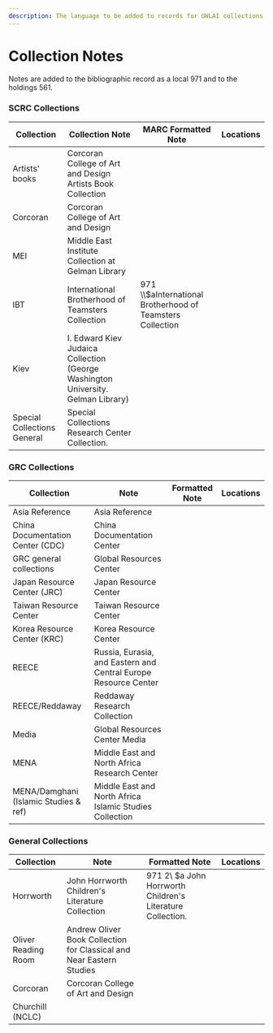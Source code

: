```yaml
---
description: The language to be added to records for GWLAI collections.
---
```


# Collection Notes

Notes are added to the bibliographic record as a local 971 and to the holdings 561.&#x20;

### SCRC Collections

| Collection                  | Collection Note                                                                  | MARC Formatted Note                                         | Locations |
| --------------------------- | -------------------------------------------------------------------------------- | ----------------------------------------------------------- | --------- |
| Artists' books              | Corcoran College of Art and Design Artists Book Collection                       |                                                             |           |
| Corcoran                    | Corcoran College of Art and Design                                               |                                                             |           |
| MEI                         | Middle East Institute Collection at Gelman Library                               |                                                             |           |
| IBT                         | International Brotherhood of Teamsters Collection                                | 971 \\\\$aInternational Brotherhood of Teamsters Collection |           |
| Kiev                        | I. Edward Kiev Judaica Collection (George Washington University. Gelman Library) |                                                             |           |
| Special Collections General | Special Collections Research Center Collection.                                  |                                                             |           |

### GRC Collections

| Collection                            | Note                                                            | Formatted Note | Locations |
| ------------------------------------- | --------------------------------------------------------------- | -------------- | --------- |
| Asia Reference                        | Asia Reference                                                  |                |           |
| China Documentation Center (CDC)      | China Documentation Center                                      |                |           |
| GRC general collections               | Global Resources Center                                         |                |           |
| Japan Resource Center (JRC)           | Japan Resource Center                                           |                |           |
| Taiwan Resource Center                | Taiwan Resource Center                                          |                |           |
| Korea Resource Center (KRC)           | Korea Resource Center                                           |                |           |
| REECE                                 | Russia, Eurasia, and Eastern and Central Europe Resource Center |                |           |
| REECE/Reddaway                        | Reddaway Research Collection                                    |                |           |
| Media                                 | Global Resources Center Media                                   |                |           |
| MENA                                  | Middle East and North Africa Research Center                    |                |           |
| MENA/Damghani (Islamic Studies & ref) | Middle East and North Africa Islamic Studies Collection         |                |           |

### General Collections

| Collection          | Note                                                                 | Formatted Note                                             | Locations |
| ------------------- | -------------------------------------------------------------------- | ---------------------------------------------------------- | --------- |
| Horrworth           | John Horrworth Children's Literature Collection                      | 971 2\ $a John Horrworth Children's Literature Collection. |           |
| Oliver Reading Room | Andrew Oliver Book Collection for Classical and Near Eastern Studies |                                                            |           |
| Corcoran            | Corcoran College of Art and Design                                   |                                                            |           |
| Churchill (NCLC)    |                                                                      |                                                            |           |
